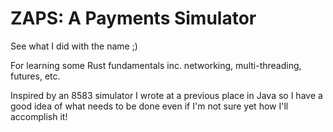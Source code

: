 # ZAPS: A Payments Simulator

See what I did with the name ;)

For learning some Rust fundamentals inc. networking, multi-threading, futures, etc.

Inspired by an 8583 simulator I wrote at a previous place in Java so I have a good idea of what needs to be done even if I'm
not sure yet how I'll accomplish it!
